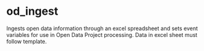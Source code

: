 # od_ingest
Ingests open data information through an excel spreadsheet and sets event variables for use in Open Data Project processing. Data in excel sheet must follow template. 
